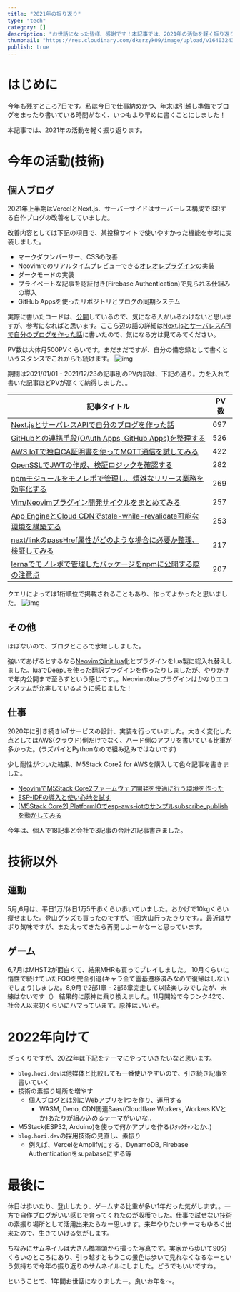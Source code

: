 ```yaml
---
title: "2021年の振り返り"
type: "tech"
category: []
description: "お世話になった皆様、感謝です！本記事では、2021年の活動を軽く振り返ります。"
thumbnail: "https://res.cloudinary.com/dkerzyk09/image/upload/v1640324333/blog/01fqn7vgp6hcejnyhe6k0fs208/j4og57fak74bzlz2vuqb.png"
publish: true
---
```



# はじめに

今年も残すところ7日です。私は今日で仕事納めかつ、年末は引越し準備でブログをまったり書いている時間がなく、いつもより早めに書くことにしました！

本記事では、2021年の活動を軽く振り返ります。

# 今年の活動(技術)

## 個人ブログ
2021年上半期はVercelとNext.js、サーバーサイドはサーバーレス構成でISRする自作ブログの改善をしていました。

改善内容としては下記の項目で、某投稿サイトで使いやすかった機能を参考に実装しました。

* マークダウンパーサー、CSSの改善
* Neovimでのリアルタイムプレビューできる[オレオレプラグイン](https://github.com/hozi-dev/preview-hozi-dev.nvim)の実装
* ダークモードの実装
* プライベートな記事を認証付き(Firebase Authentication)で見られる仕組みの導入
* GitHub Appsを使ったリポジトリとブログの同期システム 

実際に書いたコードは、[公開](https://github.com/hozi-dev)しているので、気になる人がいるわけないと思いますが、参考になればと思います。ここら辺の話の詳細は[Next.jsとサーバレスAPIで自分のブログを作った話](https://blog.hozi.dev/hozi576/articles/01f07hctzhjcwtdq4h6ew9stk8)に書いたので、気になる方は見てみてください。

PV数は大体月500PVくらいです。まだまだですが、自分の備忘録として書くというスタンスでこれからも続けます。
![img](https://res.cloudinary.com/dkerzyk09/image/upload/v1640317706/blog/01fqn7vgp6hcejnyhe6k0fs208/x7exp0dr4mz9cn1lv57f.png)

期間は2021/01/01 - 2021/12/23の記事別のPV内訳は、下記の通り。力を入れて書いた記事ほどPVが高くて納得しました。。

|記事タイトル|PV数|
|---|---|
|[Next.jsとサーバレスAPIで自分のブログを作った話](https://blog.hozi.dev/hozi576/articles/01f07hctzhjcwtdq4h6ew9stk8)|697|
|[GitHubとの連携手段(OAuth Apps, GitHub Apps)を整理する](https://blog.hozi.dev/hozi576/articles/01ezm5k2rt1jm6zbsewm33r0xw)|526|
|[AWS IoTで独自CA証明書を使ってMQTT通信を試してみる](https://blog.hozi.dev/hozi576/articles/01f4gnep6herhgy449er48g9c0)|422|
|[OpenSSLでJWTの作成、検証ロジックを確認する](https://blog.hozi.dev/hozi576/articles/01f4xw3pwm7tcrdswyzqsft5zs)|282|
|[npmモジュールをモノレポで管理し、煩雑なリリース業務を効率化する](https://blog.hozi.dev/hozi576/articles/01evbw029qzxavp20erstgvm5r)|269|
|[Vim/Neovimプラグイン開発サイクルをまとめてみる](https://blog.hozi.dev/hozi576/articles/01f0n3x0afc5wt54qeaz77zvw4)|257|
|[App EngineとCloud CDNでstale-while-revalidate可能な環境を構築する](https://blog.hozi.dev/hozi576/articles/01f2wwqs2jcdgc7fh8bmhnewk6)|253|
|[next/linkのpassHref属性がどのような場合に必要か整理、検証してみる](https://blog.hozi.dev/hozi576/articles/01f3qsp7vz8dtetg5cq27ercna)|217|
|[lernaでモノレポで管理したパッケージをnpmに公開する際の注意点](https://blog.hozi.dev/hozi576/articles/01ev3p1knggn1wwsg0n0e98915)|207|

クエリによっては1桁順位で掲載されることもあり、作ってよかったと思いました。
![img](https://res.cloudinary.com/dkerzyk09/image/upload/v1640319312/blog/01fqn7vgp6hcejnyhe6k0fs208/iwny4hghqzhyxib9i30j.png)

## その他
ほぼないので、ブログところで水増ししました。

強いてあげるとするなら[Neovimのinit.lua](https://github.com/shuntaka9576/dotfiles/blob/master/lua/init.lua)化とプラグインをlua製に総入れ替えしました。luaでDeepLを使った翻訳プラグインを作ったりしましたが、やりかけで年内公開まで至らずという感じです。。Neovimのluaプラグインはかなりエコシステムが充実しているように感じました！

## 仕事
2020年に引き続きIoTサービスの設計、実装を行っていました。大きく変化した点としてはAWS(クラウド)側だけでなく、ハード側のアプリを書いている比重が多かった。(ラズパイとPythonなので組み込みではないです)

少し耐性がついた結果、M5Stack Core2 for AWSを購入して色々記事を書きました。

* [NeovimでM5Stack Core2ファームウェア開発を快適に行う環境を作った](https://blog.hozi.dev/hozi576/articles/01ffwa0x782te58803721b1czg)
* [ESP-IDFの導入と使い心地を試す](https://blog.hozi.dev/hozi576/articles/01fg0ayqeqbf4rbfzc7gev1t0k)
* [[M5Stack Core2] PlatformIOでesp-aws-iotのサンプルsubscribe_publishを動かしてみる](https://blog.hozi.dev/hozi576/articles/01fgdc0bawyb6d34gs54vxgpg9)

今年は、個人で18記事と会社で3記事の合計21記事書きました。

# 技術以外

## 運動
5月,6月は、平日1万/休日1万5千歩くらい歩いていました。おかげで10kgくらい痩せました。登山グッズも買ったのですが、1回大山行ったきりです。。最近はサボり気味ですが、また太ってきたら再開しよーかなーと思っています。

## ゲーム
6,7月はMHST2が面白くて、結果MHRも買ってプレイしました。
10月くらいに惰性で続けていたFGOを完全引退(キャラ全て霊基遷移済みなので復帰はしないでしょう)しました。8,9月で2部1章 - 2部6章完走して以降楽しみでしたが、未練はないです（）
結果的に原神に乗り換えました。11月開始で今ランク42で、社会人以来初くらいにハマっています。原神はいいぞ。

# 2022年向けて
ざっくりですが、2022年は下記をテーマにやっていきたいなと思います。

* `blog.hozi.dev`は他媒体と比較しても一番使いやすいので、引き続き記事を書いていく
* 技術の素振り場所を増やす
  * 個人ブログとは別にWebアプリを1つを作り、運用する
    * WASM, Deno, CDN関連Saas(Cloudflare Workers, Workers KVとか)あたりが組み込めるテーマがいいな..
* M5Stack(ESP32, Arduino)を使って何かアプリを作る(ｽﾀｯｸﾁｬﾝとか..)
* `blog.hozi.dev`の採用技術の見直し、素振り
  * 例えば、VercelをAmplifyにする、DynamoDB, Firebase Authenticationをsupabaseにする等

# 最後に
休日は歩いたり、登山したり、ゲームする比重が多い1年だった気がします。。一方で自作ブログがいい感じで育ってくれたのが収穫でした。仕事で試せない技術の素振り場所として活用出来たらなー思います。来年やりたいテーマもゆるく出来たので、生きていける気がします。

ちなみにサムネイルは大さん橋埠頭から撮った写真です。実家から歩いて90分くらいのところにあり、引っ越すともうこの景色は歩いて見れなくなるなーという気持ちで今年の振り返りのサムネイルにしました。どうでもいいですね。

ということで、1年間お世話になりましたー。良いお年を〜。

